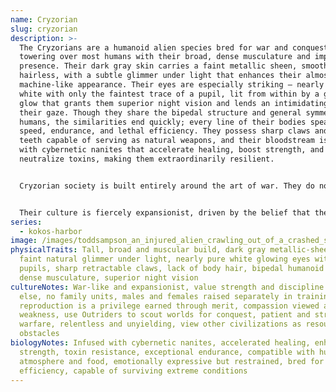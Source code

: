```yaml
---
name: Cryzorian
slug: cryzorian
description: >-
  The Cryzorians are a humanoid alien species bred for war and conquest,
  towering over most humans with their broad, dense musculature and imposing
  presence. Their dark gray skin carries a faint metallic sheen, smooth and
  hairless, with a subtle glimmer under light that enhances their almost
  machine-like appearance. Their eyes are especially striking – nearly pure
  white with only the faintest trace of a pupil, lit from within by a ghostly
  glow that grants them superior night vision and lends an intimidating edge to
  their gaze. Though they share the bipedal structure and general symmetry of
  humans, the similarities end quickly; every line of their bodies speaks of
  speed, endurance, and lethal efficiency. They possess sharp claws and strong
  teeth capable of serving as natural weapons, and their bloodstream is infused
  with cybernetic nanites that accelerate healing, boost strength, and
  neutralize toxins, making them extraordinarily resilient.


  Cryzorian society is built entirely around the art of war. They do not form family units, and there is no concept of a nurturing home or parental bond. Instead, males and females are separated from birth and raised in state-controlled training pods, where every moment of life is devoted to physical conditioning, combat drills, and indoctrination into the rigid Cryzorian code. Reproduction is not a right but a privilege awarded only to those who prove themselves exceptional in battle and service, ensuring that each generation is forged from the strongest and most capable. The result is a people for whom discipline, loyalty, and strength are the only measures of worth, and where compassion or hesitation is seen as a dangerous weakness.


  Their culture is fiercely expansionist, driven by the belief that their destiny is to dominate and harvest the resources of other worlds. Cryzorian Outriders – elite scouts and warriors – are dispatched across the galaxy to identify planets worth conquering. Once a target is selected, the Cryzorian war machine moves with patience and precision, willing to wait years for the perfect moment to strike. To them, other civilizations exist only as assets to be absorbed or obstacles to be eliminated. Strategic, relentless, and unyielding, the Cryzorians are a species that wages war not merely as a necessity but as the core expression of their identity. They are the harbingers of conquest, their very name meant to inspire fear in those who hear it whispered across the stars.
series:
  - kokos-harbor
image: /images/toddsampson_an_injured_alien_crawling_out_of_a_crashed_spaceshi_bb433397-55ee-4e9e-b854-a7ebe342578c.png
physicalTraits: Tall, broad and muscular build, dark gray metallic-sheened skin,
  faint natural glimmer under light, nearly pure white glowing eyes with faint
  pupils, sharp retractable claws, lack of body hair, bipedal humanoid form,
  dense musculature, superior night vision
cultureNotes: War-like and expansionist, value strength and discipline above all
  else, no family units, males and females raised separately in training pods,
  reproduction is a privilege earned through merit, compassion viewed as
  weakness, use Outriders to scout worlds for conquest, patient and strategic in
  warfare, relentless and unyielding, view other civilizations as resources or
  obstacles
biologyNotes: Infused with cybernetic nanites, accelerated healing, enhanced
  strength, toxin resistance, exceptional endurance, compatible with human
  atmosphere and food, emotionally expressive but restrained, bred for combat
  efficiency, capable of surviving extreme conditions
---
```

